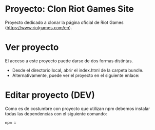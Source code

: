 # Proyecto: Clon Riot Games Site
Proyecto dedicado a clonar la página oficial de Riot Games (https://www.riotgames.com/en).

# Ver proyecto 
El acceso a este proyecto puede darse de dos formas distintas. 
- Desde el directorio local, abrir el index.html de la carpeta bundle. 
- Alternativamente, puede ver el proyecto en el siguiente enlace:  
# Editar proyecto (DEV)
Como es de costumbre con proyecto que utilizan npm debemos instalar todas las dependencias con el siguiente comando: 
```
npm i 
```

